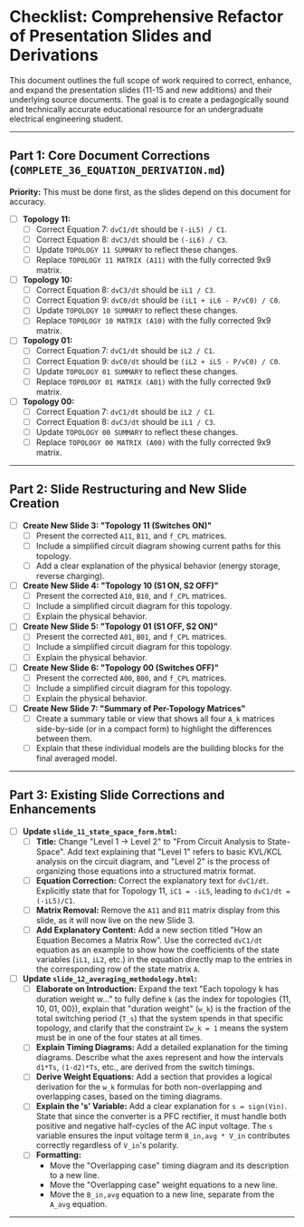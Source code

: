 # Checklist: Comprehensive Refactor of Presentation Slides and Derivations

This document outlines the full scope of work required to correct, enhance, and expand the presentation slides (11-15 and new additions) and their underlying source documents. The goal is to create a pedagogically sound and technically accurate educational resource for an undergraduate electrical engineering student.

---

## Part 1: Core Document Corrections (`COMPLETE_36_EQUATION_DERIVATION.md`)

**Priority:** This must be done first, as the slides depend on this document for accuracy.

-   [ ] **Topology 11:**
    -   [ ] Correct Equation 7: `dvC1/dt` should be `(-iL5) / C1`.
    -   [ ] Correct Equation 8: `dvC3/dt` should be `(-iL6) / C3`.
    -   [ ] Update `TOPOLOGY 11 SUMMARY` to reflect these changes.
    -   [ ] Replace `TOPOLOGY 11 MATRIX (A11)` with the fully corrected 9x9 matrix.

-   [ ] **Topology 10:**
    -   [ ] Correct Equation 8: `dvC3/dt` should be `iL1 / C3`.
    -   [ ] Correct Equation 9: `dvC0/dt` should be `(iL1 + iL6 - P/vC0) / C0`.
    -   [ ] Update `TOPOLOGY 10 SUMMARY` to reflect these changes.
    -   [ ] Replace `TOPOLOGY 10 MATRIX (A10)` with the fully corrected 9x9 matrix.

-   [ ] **Topology 01:**
    -   [ ] Correct Equation 7: `dvC1/dt` should be `iL2 / C1`.
    -   [ ] Correct Equation 9: `dvC0/dt` should be `(iL2 + iL5 - P/vC0) / C0`.
    -   [ ] Update `TOPOLOGY 01 SUMMARY` to reflect these changes.
    -   [ ] Replace `TOPOLOGY 01 MATRIX (A01)` with the fully corrected 9x9 matrix.

-   [ ] **Topology 00:**
    -   [ ] Correct Equation 7: `dvC1/dt` should be `iL2 / C1`.
    -   [ ] Correct Equation 8: `dvC3/dt` should be `iL1 / C3`.
    -   [ ] Update `TOPOLOGY 00 SUMMARY` to reflect these changes.
    -   [ ] Replace `TOPOLOGY 00 MATRIX (A00)` with the fully corrected 9x9 matrix.

---

## Part 2: Slide Restructuring and New Slide Creation

-   [ ] **Create New Slide 3: "Topology 11 (Switches ON)"**
    -   [ ] Present the corrected `A11`, `B11`, and `f_CPL` matrices.
    -   [ ] Include a simplified circuit diagram showing current paths for this topology.
    -   [ ] Add a clear explanation of the physical behavior (energy storage, reverse charging).

-   [ ] **Create New Slide 4: "Topology 10 (S1 ON, S2 OFF)"**
    -   [ ] Present the corrected `A10`, `B10`, and `f_CPL` matrices.
    -   [ ] Include a simplified circuit diagram for this topology.
    -   [ ] Explain the physical behavior.

-   [ ] **Create New Slide 5: "Topology 01 (S1 OFF, S2 ON)"**
    -   [ ] Present the corrected `A01`, `B01`, and `f_CPL` matrices.
    -   [ ] Include a simplified circuit diagram for this topology.
    -   [ ] Explain the physical behavior.

-   [ ] **Create New Slide 6: "Topology 00 (Switches OFF)"**
    -   [ ] Present the corrected `A00`, `B00`, and `f_CPL` matrices.
    -   [ ] Include a simplified circuit diagram for this topology.
    -   [ ] Explain the physical behavior.

-   [ ] **Create New Slide 7: "Summary of Per-Topology Matrices"**
    -   [ ] Create a summary table or view that shows all four `A_k` matrices side-by-side (or in a compact form) to highlight the differences between them.
    -   [ ] Explain that these individual models are the building blocks for the final averaged model.

---

## Part 3: Existing Slide Corrections and Enhancements

-   [ ] **Update `slide_11_state_space_form.html`:**
    -   [ ] **Title:** Change "Level 1 → Level 2" to "From Circuit Analysis to State-Space". Add text explaining that "Level 1" refers to basic KVL/KCL analysis on the circuit diagram, and "Level 2" is the process of organizing those equations into a structured matrix format.
    -   [ ] **Equation Correction:** Correct the explanatory text for `dvC1/dt`. Explicitly state that for Topology 11, `iC1 = -iL5`, leading to `dvC1/dt = (-iL5)/C1`.
    -   [ ] **Matrix Removal:** Remove the `A11` and `B11` matrix display from this slide, as it will now live on the new Slide 3.
    -   [ ] **Add Explanatory Content:** Add a new section titled "How an Equation Becomes a Matrix Row". Use the corrected `dvC1/dt` equation as an example to show how the coefficients of the state variables (`iL1`, `iL2`, etc.) in the equation directly map to the entries in the corresponding row of the state matrix `A`.

-   [ ] **Update `slide_12_averaging_methodology.html`:**
    -   [ ] **Elaborate on Introduction:** Expand the text "Each topology k has duration weight w..." to fully define `k` (as the index for topologies {11, 10, 01, 00}), explain that "duration weight" (`w_k`) is the fraction of the total switching period (`T_s`) that the system spends in that specific topology, and clarify that the constraint `Σw_k = 1` means the system must be in one of the four states at all times.
    -   [ ] **Explain Timing Diagrams:** Add a detailed explanation for the timing diagrams. Describe what the axes represent and how the intervals `d1*Ts`, `(1-d2)*Ts`, etc., are derived from the switch timings.
    -   [ ] **Derive Weight Equations:** Add a section that provides a logical derivation for the `w_k` formulas for both non-overlapping and overlapping cases, based on the timing diagrams.
    -   [ ] **Explain the 's' Variable:** Add a clear explanation for `s = sign(Vin)`. State that since the converter is a PFC rectifier, it must handle both positive and negative half-cycles of the AC input voltage. The `s` variable ensures the input voltage term `B_in,avg * V_in` contributes correctly regardless of `V_in`'s polarity.
    -   [ ] **Formatting:**
        -   Move the "Overlapping case" timing diagram and its description to a new line.
        -   Move the "Overlapping case" weight equations to a new line.
        -   Move the `B_in,avg` equation to a new line, separate from the `A_avg` equation.

---
